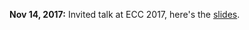 **Nov 14, 2017:** Invited talk at ECC 2017, here's the
  [slides](http://defeo.lu/docet/talk/2017/11/14/ecc/).
